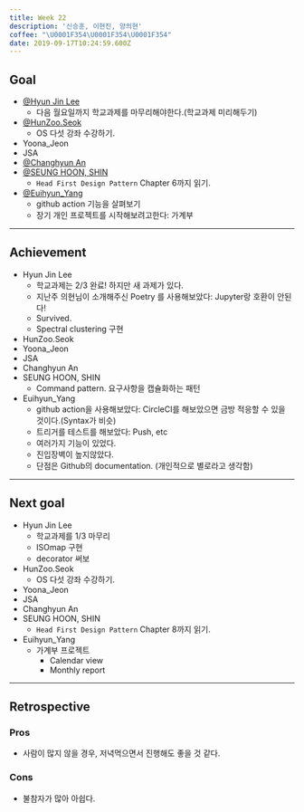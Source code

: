```yaml
---
title: Week 22
description: '신승훈, 이현진, 양의현'
coffee: "\U0001F354\U0001F354\U0001F354"
date: 2019-09-17T10:24:59.600Z
---
```

## Goal

* [@Hyun Jin Lee](https://github.com/HyunTruth)
  * 다음 월요일까지 학교과제를 마무리해야한다.(학교과제 미리해두기)
* [@HunZoo.Seok](https://github.com/zooozoo)
  * OS 다섯 강좌 수강하기.
* Yoona_Jeon
* JSA
* [@Changhyun An](https://github.com/achooan)
* [@SEUNG HOON, SHIN](https://github.com/newinh)
  * `Head First Design Pattern` Chapter 6까지 읽기.
* [@Euihyun_Yang](https://github.com/noahluftyang)
  * github action 기능을 살펴보기
  * 장기 개인 프로젝트를 시작해보려고한다: 가계부

- - -

## Achievement

* Hyun Jin Lee
  * 학교과제는 2/3 완료! 하지만 새 과제가 있다.
  * 지난주 의현님이 소개해주신 Poetry 를 사용해보았다: Jupyter랑 호환이 안된다!
  * Survived.
  * Spectral clustering 구현
* HunZoo.Seok
* Yoona_Jeon
* JSA
* Changhyun An
* SEUNG HOON, SHIN
  * Command pattern. 요구사항을 캡슐화하는 패턴  
* Euihyun_Yang
  * github action을 사용해보았다: CircleCI를 해보았으면 금방 적응할 수 있을 것이다.(Syntax가 비슷)
  * 트리거를 테스트를 해보았다: Push, etc
  * 여러가지 기능이 있었다.
  * 진입장벽이 높지않았다.
  * 단점은 Github의 documentation. (개인적으로 별로라고 생각함)

- - -

## Next goal

* Hyun Jin Lee
  * 학교과제를 1/3 마무리
  * ISOmap 구현
  * decorator 써보
* HunZoo.Seok
  * OS 다섯 강좌 수강하기.
* Yoona_Jeon
* JSA
* Changhyun An
* SEUNG HOON, SHIN
  * `Head First Design Pattern` Chapter 8까지 읽기.
* Euihyun_Yang
  * 가계부 프로젝트
    * Calendar view
    * Monthly report

- - -

## Retrospective

### Pros

* 사람이 많지 않을 경우, 저녁먹으면서 진행해도 좋을 것 같다.

### Cons

* 불참자가 많아 아쉽다.
